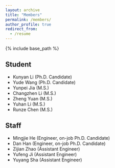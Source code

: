 ```yaml
---
layout: archive
title: "Members"
permalink: /members/
author_profile: true
redirect_from:
  - /resume
---
```


{% include base_path %}



## Student
- Kunyan Li (Ph.D. Candidate)
- Yude Wang (Ph.D. Candidate)
- Yunpei Jia (M.S.)
- Changzhen Li (M.S.)
- Zheng Yuan (M.S.)
- Yuhan Li (M.S.)
- Runze Chen (M.S.)

## Staff
- Mingjie He (Engineer, on-job Ph.D. Candidate)
- Dan Han (Engineer, on-job Ph.D. Candidate)
- Zijian Zhao (Assistant Engineer)
- Yufeng Ji (Assistant Engineer)
- Yuyang Sha (Assistant Engineer)
